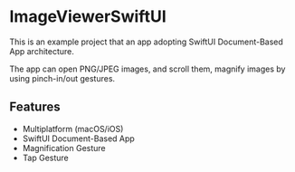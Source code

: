 #  ImageViewerSwiftUI

This is an example project that an app adopting SwiftUI Document-Based App architecture.

The app can open PNG/JPEG images, and scroll them, magnify images by using pinch-in/out gestures.

## Features

- Multiplatform (macOS/iOS)
- SwiftUI Document-Based App
- Magnification Gesture
- Tap Gesture
